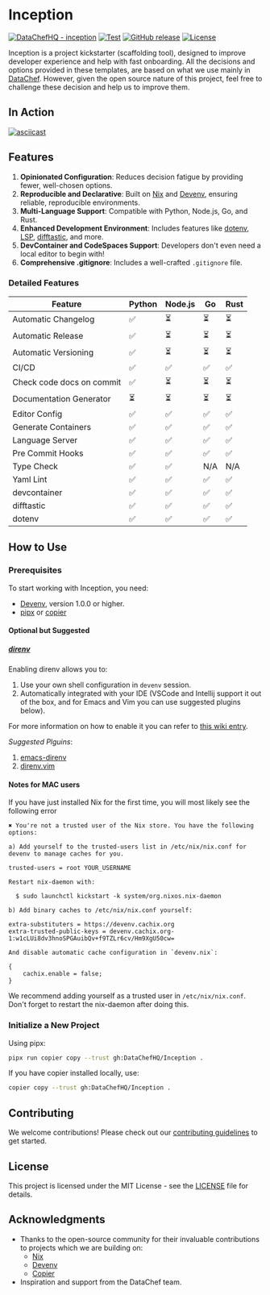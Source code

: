 # Inception

[![DataChefHQ - inception](https://img.shields.io/static/v1?label=DataChefHQ&message=inception&color=blue&logo=github)](https://github.com/DataChefHQ/inception "Go to GitHub repo")
[![Test](https://github.com/DataChefHQ/inception/workflows/Test/badge.svg)](https://github.com/DataChefHQ/inception/actions?query=workflow:"Test")
[![GitHub release](https://img.shields.io/github/release/DataChefHQ/inception?include_prereleases=&sort=semver&color=blue)](https://github.com/DataChefHQ/inception/releases/)
[![License](https://img.shields.io/badge/License-MIT-blue)](#license)

Inception is a project kickstarter (scaffolding tool), designed to
improve developer experience and help with fast onboarding. All the
decisions and options provided in these templates, are based on what
we use mainly in [DataChef](https://datachef.co). However, given the
open source nature of this project, feel free to challenge these
decision and help us to improve them.

## In Action

[![asciicast](https://asciinema.org/a/WUasxV6aSiDQV0uqiYncLuQmY.svg?latest)](https://asciinema.org/a/WUasxV6aSiDQV0uqiYncLuQmY)

## Features

1. **Opinionated Configuration**: Reduces decision fatigue by
   providing fewer, well-chosen options.
2. **Reproducible and Declarative**: Built on [Nix](https://nixos.org)
   and [Devenv](https://devenv.sh), ensuring reliable, reproducible
   environments.
3. **Multi-Language Support**: Compatible with Python, Node.js, Go,
   and Rust.
4. **Enhanced Development Environment**: Includes features like
   [dotenv](https://www.dotenv.org/), [LSP](https://langserver.org/),
   [difftastic](https://github.com/Wilfred/difftastic), and more.
5. **DevContainer and CodeSpaces Support**: Developers don't even need
   a local editor to begin with!
6. **Comprehensive .gitignore**: Includes a well-crafted `.gitignore`
   file.

### Detailed Features

| Feature                   | Python | Node.js | Go  | Rust |
| ------------------------- | ------ | ------- | --- | ---- |
| Automatic Changelog       | ✅     | ⏳      | ⏳  | ⏳   |
| Automatic Release         | ✅     | ⏳      | ⏳  | ⏳   |
| Automatic Versioning      | ✅     | ⏳      | ⏳  | ⏳   |
| CI/CD                     | ✅     | ✅      | ✅  | ✅   |
| Check code docs on commit | ✅     | ⏳      | ⏳  | ⏳   |
| Documentation Generator   | ⏳     | ⏳      | ⏳  | ⏳   |
| Editor Config             | ✅     | ✅      | ✅  | ✅   |
| Generate Containers       | ✅     | ✅      | ✅  | ✅   |
| Language Server           | ✅     | ✅      | ✅  | ✅   |
| Pre Commit Hooks          | ✅     | ✅      | ✅  | ✅   |
| Type Check                | ✅     | ✅      | N/A | N/A  |
| Yaml Lint                 | ✅     | ✅      | ✅  | ✅   |
| devcontainer              | ✅     | ✅      | ✅  | ✅   |
| difftastic                | ✅     | ✅      | ✅  | ✅   |
| dotenv                    | ✅     | ✅      | ✅  | ✅   |

## How to Use

### Prerequisites

To start working with Inception, you need:

- [Devenv](https://devenv.sh/getting-started/), version 1.0.0 or higher.
- [pipx](https://pipx.pypa.io/stable/) or
  [copier](https://copier.readthedocs.io/)

#### Optional but Suggested

##### [direnv](https://direnv.net)

Enabling direnv allows you to:

1. Use your own shell configuration in `devenv` session.
2. Automatically integrated with your IDE (VSCode and Intellij support
   it out of the box, and for Emacs and Vim you can use suggested
   plugins below).
   
For more information on how to enable it you can refer to [this wiki
entry](https://github.com/DataChefHQ/inception/wiki/How-to-enable-direnv%3F).

*Suggested Plguins*:

1. [emacs-direnv](https://github.com/wbolster/emacs-direnv)
2. [direnv.vim](https://github.com/direnv/direnv.vim)

#### Notes for MAC users

If you have just installed Nix for the first time, you will most likely see the following error

```
✖ You're not a trusted user of the Nix store. You have the following options:

a) Add yourself to the trusted-users list in /etc/nix/nix.conf for devenv to manage caches for you.

trusted-users = root YOUR_USERNAME

Restart nix-daemon with:

  $ sudo launchctl kickstart -k system/org.nixos.nix-daemon

b) Add binary caches to /etc/nix/nix.conf yourself:

extra-substituters = https://devenv.cachix.org
extra-trusted-public-keys = devenv.cachix.org-1:w1cLUi8dv3hnoSPGAuibQv+f9TZLr6cv/Hm9XgU50cw=

And disable automatic cache configuration in `devenv.nix`:

{
    cachix.enable = false;
}
```

We recommend adding yourself as a trusted user in `/etc/nix/nix.conf`. Don't forget to restart the nix-daemon after doing this.

### Initialize a New Project

Using pipx:

```bash
pipx run copier copy --trust gh:DataChefHQ/Inception .
```

If you have copier installed locally, use:

```bash
copier copy --trust gh:DataChefHQ/Inception .
```

## Contributing

We welcome contributions! Please check out our [contributing
guidelines](CONTRIBUTING.md) to get started.

## License

This project is licensed under the MIT License - see the
[LICENSE](LICENSE) file for details.

## Acknowledgments

- Thanks to the open-source community for their invaluable
  contributions to projects which we are building on:
  - [Nix](https://nixos.org)
  - [Devenv](https://devenv.sh)
  - [Copier](https://copier.readthedocs.io/)
- Inspiration and support from the DataChef team.
